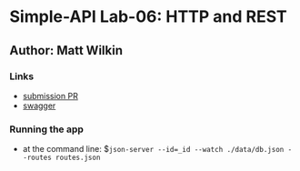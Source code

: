 # Simple-API Lab-06: HTTP and REST

## Author: Matt Wilkin

### Links

* [submission PR](https://github.com/mwilkin-401-advanced-javascript/lab-06/pull/1)
* [swagger](https://app.swaggerhub.com/apis/mwilkin/lab-06/1.0.0)


### Running the app

* at the command line: $`json-server --id=_id --watch ./data/db.json --routes routes.json`




